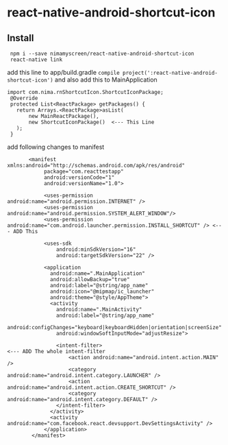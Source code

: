 # react-native-android-shortcut-icon

## Install
     npm i --save nimamyscreen/react-native-android-shortcut-icon
     react-native link
     
   add this line to app/build.gradle
   ```compile project(':react-native-android-shortcut-icon')```
   and also add this to MainApplication
   ```
   import com.nima.rnShortcutIcon.ShortcutIconPackage;
    @Override
    protected List<ReactPackage> getPackages() {
      return Arrays.<ReactPackage>asList(
          new MainReactPackage(),
          new ShortcutIconPackage()  <--- This Line
      );
    }
   ````
   add following changes to manifest
```       
       <manifest xmlns:android="http://schemas.android.com/apk/res/android"
            package="com.reacttestapp"
            android:versionCode="1"
            android:versionName="1.0">

            <uses-permission android:name="android.permission.INTERNET" />
            <uses-permission android:name="android.permission.SYSTEM_ALERT_WINDOW"/>
            <uses-permission android:name="com.android.launcher.permission.INSTALL_SHORTCUT" /> <--- ADD This
            
            <uses-sdk
                android:minSdkVersion="16"
                android:targetSdkVersion="22" />

            <application
              android:name=".MainApplication"
              android:allowBackup="true"
              android:label="@string/app_name"
              android:icon="@mipmap/ic_launcher"
              android:theme="@style/AppTheme">
              <activity
                android:name=".MainActivity"
                android:label="@string/app_name"
                android:configChanges="keyboard|keyboardHidden|orientation|screenSize"
                android:windowSoftInputMode="adjustResize">
                
                <intent-filter>                                                <--- ADD The whole intent-filter
                    <action android:name="android.intent.action.MAIN" />
                    <category android:name="android.intent.category.LAUNCHER" />
                    <action android:name="android.intent.action.CREATE_SHORTCUT" />
                    <category android:name="android.intent.category.DEFAULT" />
                </intent-filter>
              </activity>
              <activity android:name="com.facebook.react.devsupport.DevSettingsActivity" />
            </application>
        </manifest>
  ```

